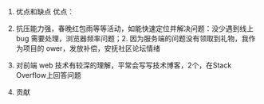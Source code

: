 1. 优点和缺点
优点：
1. 抗压能力强，春晚红包雨等等活动，如能快速定位并解决问题：没少遇到线上 bug 需要处理，浏览器频率问题；2. 因为服务端的问题没有领取到礼物，我作为项目的 ower，发放补偿，安抚社区论坛情绪
2. 对前端 web 技术有较深的理解，平常会写写技术博客，2个，在Stack Overflow上回答问题

2. 贡献
